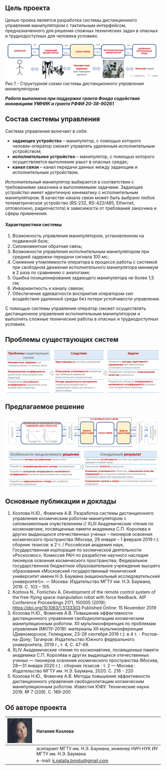 <head>
 <link rel="shortcut icon" href="/figures/favicon.ico" type="image/x-icon">
</head>

## Цель проекта

Целью проека является разработка системы дистанционного управления манипулятором с тактильным интерфейсом, предназначенного для решения сложных технических задач в опасных и труднодоступных для человека условиях.

![Scheme](figures/Scheme.png)
_Рис.1 - Структурная схема системы дистанционного управления манипулятором_

_**Работа выполнена при поддержке гранта Фонда содействия инновациям УМНИК и гранта РФФИ 20-38-90261**_

## Состав системы управления

Система управления включает в себя:
* **задающее устройство** – манипулятор, с помощью которого человек-оператор сможет управлять удаленным исполнительным устройством;
* **исполнительное устройство** – манипулятор, с помощью которого осуществляется выполнение раьот в опасных средах;
* **канал связи** – канал передачи данных между задающим и исполнительным устройством.

Исполнительный манипулятор выбирается в соответствии с требованиями заказчика и выполняемыми задачами. 
Задающее устройство имеет идентичную кинематику с исполнительным манипулятором. 
В качестве канала связи может быть выбрано любое телеметрическое устройство (RS-232, RS-422/485, Ethernet, оптоволокно, радиочастота) в зависимости от требований заказчика и сферы применения.

#### Характеристики системы

1.	Возможность управления манипулятором, установленном на подвижной базе;
2. Силомоментная обратная связь;
3.	Возможности управления исполнительным манипулятором при средней задержки передачи сигнала 100 мс;
4.	Снижение утомляемости оператора в процессе работы с системой при свободном движении исполнительного манипулятора минимум в 2 раза по сравнению с аналогами;
5. Ошибка позиционирования задающего манипулятора не более 1,5 см;
6. Инвариантность к каналу сввязи;
7.	Обеспечение адекватности восприятия оператором сил воздействия удаленной среды без потери устойчивости управления.

С помощью системы управления оператор сможет осуществлять дистанционное управление исполнительным манипулятором и выполнять сложные технические работы в опасных и труднодоступных условиях.

## Проблемы существующих систем

![Problems](figures/Problems.png)

## Предлагаемое решение

![Solution](figures/Solution.png)

## Основные публикации и доклады

1. Козлова Н.Ю., Фомичев А.В. Разработка системы дистанционного управления космическим роботом-манипулятором с силомоментным очувствлением // XLIII Академические чтения по космонавтике, посвященные памяти академика С.П. Королева и других выдающихся отечественных ученых –  пионеров освоения космического пространства (Москва, 29 января – 1 февраля 2019 г.): сборник тезисов: в 2 т. / Российская академия наук, Государственная корпорация по космической деятельности «Роскосмос», Комиссия РАН по разработке научного наследия пионеров освоения космического пространства; Федеральное государственное бюджетное образовательное учреждение высшего образования «Московский государственный технический университет имени Н.Э. Баумана (национальный исследовательский университет)». — Москва: Издательство МГТУ им. Н.Э. Баумана, 2019. С. 103 – 105.
2. Kozlova N., Fomichev A. Development of the remote control system of the free-flying space manipulation robot with force feedback.  AIP Conference Proceedings 2171, 150005 (2019); https://doi.org/10.1063/1.5133303 Published Online: 15 November 2019
3. Козлова Н.Ю., Фомичев А.В. Повышение эффективности дистанционного управления свободнолетащим космическим манипуляционным роботом. XII мультиконференция по проблемам управления (МКПУ-2019): материалы XII мультиконференции (Дивноморское, Геленджик,  23-28 сентября 2019 г.): в 4 т. - Ростов-на-Дону; Таганров: Издательство Южного федерального университета, 2019 г., т. 4, С. 47-49.
4. XLIV Академические чтения по космонавтике, посвященные памяти академика С.П. Королёва и других выдающихся отечественных ученых — пионеров освоения космического пространства (Москва, 28—31 января 2020 г.) : сборник тезисов : т. 2  — Москва : Издательство МГТУ им. Н.Э. Баумана, 2020. С. 218 - 220
5. Козлова Н.Ю., Фомичев А.В. Методы повышения эффективности дистанционного управления свободнолетащим космическим манипуляционным роботом. Известия ЮФУ. Технические науки. 2019. № 7 (209). С. 189-200

## Об авторе проекта

| ![Me](figures/bg.jpg)| Наталия Козлова                                                         |
|:---------------------|:------------------------------------------------------------------------|
|                      |асипарант МГТУ им. Н.Э. Баумана, инженер НИЧ НУК ИУ МГТУ им. Н.Э. Баумана|
|                      |e-mail: k.natalia.bmstu@gmail.com                                        |

